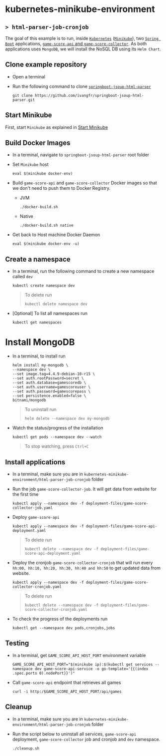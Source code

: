 # kubernetes-minikube-environment
## `> html-parser-job-cronjob`

The goal of this example is to run, inside [`Kubernetes`](https://kubernetes.io) ([`Minikube`](https://github.com/kubernetes/minikube)), two [`Spring Boot`](https://docs.spring.io/spring-boot/docs/current/reference/htmlsingle/) applications, [`game-score-api` and `game-score-collector`](https://github.com/ivangfr/springboot-jsoup-html-parser). As both applications uses `MongoDB`, we will install the NoSQL DB using its `Helm Chart`.

## Clone example repository

- Open a terminal

- Run the following command to clone [`springboot-jsoup-html-parser`](https://github.com/ivangfr/springboot-jsoup-html-parser)
  ```
  git clone https://github.com/ivangfr/springboot-jsoup-html-parser.git
  ```

## Start Minikube

First, start `Minikube` as explained in [Start Minikube](https://github.com/ivangfr/kubernetes-minikube-environment#start-minikube)

## Build Docker Images

- In a terminal, navigate to `springboot-jsoup-html-parser` root folder

- Set `Minikube` host
  ```
  eval $(minikube docker-env)
  ```

- Build `game-score-api` and `game-score-collector` Docker images so that we don't need to push them to Docker Registry.
  - JVM
    ```
    ./docker-build.sh
    ```
  - Native
    ```
    ./docker-build.sh native
    ```

- Get back to Host machine Docker Daemon   
  ```
  eval $(minikube docker-env -u)
  ```

## Create a namespace

- In a terminal, run the following command to create a new namespace called `dev`
  ```
  kubectl create namespace dev
  ```
  > To delete run
  > ```
  > kubectl delete namespace dev
  > ```

- \[Optional\] To list all namespaces run
  ```
  kubectl get namespaces
  ```

# Install MongoDB

- In a terminal, to install run
  ```
  helm install my-mongodb \
  --namespace dev \
  --set image.tag=4.4.9-debian-10-r15 \
  --set auth.rootPassword=secret \
  --set auth.database=gamescoredb \
  --set auth.username=gamescoreuser \
  --set auth.password=gamescorepass \
  --set persistence.enabled=false \
  bitnami/mongodb
  ```
  > To uninstall run
  > ```
  > helm delete --namespace dev my-mongodb
  > ```
  
- Watch the status/progress of the installation
  ```
  kubectl get pods --namespace dev --watch
  ```
  > To stop watching, press `Ctrl+C`

## Install applications

- In a terminal, make sure you are in `kubernetes-minikube-environment/html-parser-job-cronjob` folder

- Run the job `game-score-collector-job`. It will get data from website for the first time
  ```
  kubectl apply --namespace dev -f deployment-files/game-score-collector-job.yaml
  ```

- Deploy `game-score-api`
  ```
  kubectl apply --namespace dev -f deployment-files/game-score-api-deployment.yaml
  ```
  > To delete run
  > ```
  > kubectl delete --namespace dev -f deployment-files/game-score-api-deployment.yaml
  > ```
 
- Deploy the cronjob `game-score-collector-cronjob` that will run every `hh:00, hh:10, hh:20, hh:30, hh:40 and hh:50` to get updated data from website.
  ```
  kubectl apply --namespace dev -f deployment-files/game-score-collector-cronjob.yaml
  ```
  > To delete run
  > ```
  > kubectl delete --namespace dev -f deployment-files/game-score-collector-cronjob.yaml
  > ```

- To check the progress of the deployments run
  ```
  kubectl get --namespace dev pods,cronjobs,jobs
  ```

## Testing

- In a terminal, get `GAME_SCORE_API_HOST_PORT` environment variable
  ```
  GAME_SCORE_API_HOST_PORT="$(minikube ip):$(kubectl get services --namespace dev game-score-api-service -o go-template='{{(index .spec.ports 0).nodePort}}')"

- Call `game-score-api` endpoint that retrieves all games
  ```
  curl -i http:/$GAME_SCORE_API_HOST_PORT/api/games
  ```

## Cleanup

- In a terminal, make sure you are in `kubernetes-minikube-environment/html-parser-job-cronjob` folder

- Run the script below to uninstall all services, `game-score-api` deployment,  `game-score-collector` job and cronjob and `dev` namespace.
  ```
  ./cleanup.sh
  ```